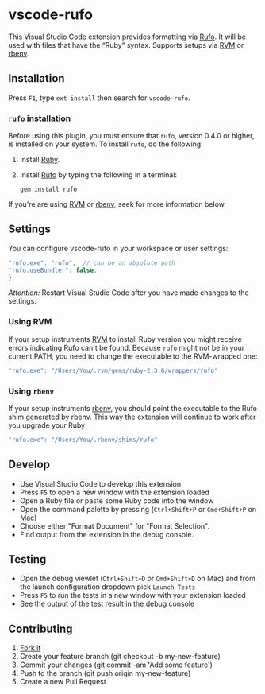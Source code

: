 # vscode-rufo

This Visual Studio Code extension provides formatting via
[Rufo](https://github.com/ruby-formatter/rufo). It will be used
with files that have the “Ruby” syntax. Supports setups via [RVM](http://rvm.io)
or [rbenv](https://github.com/rbenv/rbenv).

## Installation

Press `F1`, type `ext install` then search for `vscode-rufo`.

### `rufo` installation

Before using this plugin, you must ensure that `rufo`, version 0.4.0 or
higher, is installed on your system. To install `rufo`, do the following:

1.  Install [Ruby](https://www.ruby-lang.org/).

2.  Install [Rufo](https://github.com/ruby-formatter/rufo#installation) by typing the
    following in a terminal:

    ```shell
    gem install rufo
    ```

If you're are using [RVM](http://rvm.io) or [rbenv](https://github.com/rbenv/rbenv), seek
for more information below.

## Settings

You can configure vscode-rufo in your workspace or user settings:

```js
"rufo.exe": "rufo",  // can be an absolute path
"rufo.useBundler": false,
}
```

*Attention:* Restart Visual Studio Code after you have made changes to the settings.

### Using RVM

If your setup instruments [RVM](http://rvm.io) to install Ruby version
you might receive errors indicating Rufo can't be found. Because `rufo`
might not be in your current PATH, you need to change the executable
to the RVM-wrapped one:

```js
"rufo.exe": "/Users/You/.rvm/gems/ruby-2.3.6/wrappers/rufo"
```

### Using `rbenv`

If your setup instruments [rbenv](https://github.com/rbenv/rbenv), you should
point the executable to the Rufo shim generated by rbenv. This way the extension
will continue to work after you upgrade your Ruby:


```js
"rufo.exe": "/Users/You/.rbenv/shims/rufo"
```

## Develop

* Use Visual Studio Code to develop this extension
* Press `F5` to open a new window with the extension loaded
* Open a Ruby file or paste some Ruby code into the window
* Open the command palette by pressing (`Ctrl+Shift+P` or `Cmd+Shift+P` on Mac)
* Choose either "Format Document" for "Format Selection".
* Find output from the extension in the debug console.

## Testing

* Open the debug viewlet (`Ctrl+Shift+D` or `Cmd+Shift+D` on Mac) and from the launch configuration dropdown pick `Launch Tests`
* Press `F5` to run the tests in a new window with your extension loaded
* See the output of the test result in the debug console

## Contributing

1. [Fork it](https://github.com/jnbt/vscode-rufo/fork)
2. Create your feature branch (git checkout -b my-new-feature)
3. Commit your changes (git commit -am 'Add some feature')
4. Push to the branch (git push origin my-new-feature)
5. Create a new Pull Request
